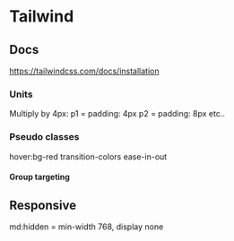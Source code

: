 # Tailwind

## Docs
https://tailwindcss.com/docs/installation

### Units
Multiply by 4px:
p1 = padding: 4px
p2 = padding: 8px
etc..

### Pseudo classes
hover:bg-red transition-colors ease-in-out

#### Group targeting
<div class="menu-item group">
    <div class="group-hover:block hidden">
    </div>
</div>

## Responsive
md:hidden = min-width 768, display none